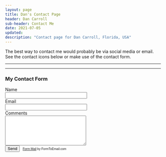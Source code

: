 ```yaml
---
layout: page
title: Dan's Contact Page
header: Dan Carroll
sub-header: Contact Me
date: 2021-07-05
updated: 
description: "Contact page for Dan Carroll, Florida, USA"
---
```


The best way to contact me would probably be via social media or email. See the contact icons below or make use of the contact form.

_________

<div class="text-center">
<a href="https://www.linkedin.com/in/dan-carroll-in-florida/" alt="LinkedIn" target="_blank"><i class="bi bi-linkedin me-3" style="font-size: 1.5rem; color: white;"></i></a>
<a href="https://github.com/dan-carroll" alt="Github" target="_blank"><i class="bi bi-github me-3" style="font-size: 1.5rem; color: white;"></i></a>
<a href="https://www.facebook.com/floridan/" alt="Facebook" target="_blank"><i class="bi bi-facebook me-3" style="font-size: 1.5rem; color: white;"></i></a>
<a href="https://twitter.com/FloriDanOnline" alt="Twitter" target="_blank"><i class="bi bi-twitter me-3" style="font-size: 1.5rem; color: white;"></i></a>
<a href="https://www.instagram.com/dcarroll809/" alt="Instagram" target="_blank"><i class="bi bi-instagram me-3" style="font-size: 1.5rem; color: white;"></i></a>
<a href="mailto:dan@dmcarroll.net" alt="email" target="_blank"><i class="bi bi-envelope me-3" style="font-size: 1.5rem; color: white;"></i></a>
</div>

_________

<!--- The form below is a FormToEmail form to email contact info to the author of this site --->
<h3 class="text-center">My Contact Form</h3>
<form action="FormToEmail.php" method="post">
<div class="row mb-3">
<label for="inputName" class="col-sm-2 col-form-label">Name</label>
<div class="col-sm-10">
  <input type="text" class="form-control" id="inputEmail" size="30" name="name">
</div>
</div>
<div class="row mb-3">
<label for="inputEmail" class="col-sm-2 col-form-label">Email</label>
<div class="col-sm-10">
  <input type="email" class="form-control" id="inputEmail" size="30" name="email">
</div>
</div>
<div class="row mb-3">
<label for="inputComments" class="col-sm-2 col-form-label">Comments</label>
<div class="col-sm-10">
  <textarea name="comments" rows="6" cols="30" class="form-control" id="inputComments"></textarea>
</div>
</div>
<div class="row mb-3">
<div class="col-12 text-center">
<input type="submit" value="Send" class="btn btn-primary">
<font face="arial" size="1">&nbsp;&nbsp;<a href="http://FormToEmail.com">Form Mail</a> by FormToEmail.com</font>
</div>
</div>
</form>